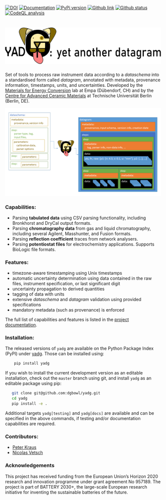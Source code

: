 [![DOI](https://joss.theoj.org/papers/10.21105/joss.04166/status.svg)](https://doi.org/10.21105/joss.04166)
[![Documentation](https://badgen.net/badge/docs/dgbowl.github.io/grey?icon=firefox)](https://dgbowl.github.io/yadg)
[![PyPi version](https://badgen.net/pypi/v/yadg/?icon=pypi)](https://pypi.org/project/yadg)
[![Github link](https://badgen.net/github/tag/dgbowl/yadg/?icon=github)](https://github.com/dgbowl/yadg/)
[![Github status](https://badgen.net/github/checks/dgbowl/yadg/?icon=github)](https://github.com/dgbowl/yadg/actions/workflows/push-master.yml)
[![CodeQL analysis](https://github.com/dgbowl/yadg/actions/workflows/codeql.yml/badge.svg?branch=master)](https://github.com/dgbowl/yadg/actions/workflows/codeql.yml)


# ![yet another datagram](./docs/source/images/yadg_banner.png)

Set of tools to process raw instrument data according to a *dataschema* into a standardised form called *datagram*, annotated with metadata, provenance information, timestamps, units, and uncertainties. Developed by the [Materials for Energy Conversion](https://www.empa.ch/web/s501) lab at Empa (Dübendorf, CH) and by the [Centre for Advanced Ceramic Materials](https://www.tu.berlin/ceramics) at Technische Universität Berlin (Berlin, DE).

![schema to datagram with yadg](./docs/source/images/schema_yadg_datagram.png)

### Capabilities:
- Parsing **tabulated data** using CSV parsing functionality, including Bronkhorst and DryCal output formats. 
- Parsing **chromatography data** from gas and liquid chromatography, including several Agilent, Masshunter, and Fusion formats.
- Parsing **reflection coefficient** traces from network analysers. 
- Parsing **potentiostat files** for electrochemistry applications. Supports BioLogic file formats.

### Features:
- timezone-aware timestamping using Unix timestamps
- automatic uncertainty determination using data contained in the raw files, instrument specification, or last significant digit
- uncertainty propagation to derived quantities
- tagging of data with units
- extensive *dataschema* and *datagram* validation using provided specifications
- mandatory metadata (such as provenance) is enforced

The full list of capabilities and features is listed in the [project documentation](http://dgbowl.github.io/yadg).

### Installation:
The released versions of `yadg` are available on the Python Package Index (PyPI) under [yadg](https://pypi.org/project/yadg). Those can be installed using:

```bash
    pip install yadg
```

If you wish to install the current development version as an editable installation, check out the `master` branch using git, and install `yadg` as an editable package using pip:

```bash
   git clone git@github.com:dgbowl/yadg.git
   cd yadg
   pip install -e .
```

Additional targets `yadg[testing]` and `yadg[docs]` are available and can be specified in the above commands, if testing and/or documentation capabilities are required.

### Contributors:
- [Peter Kraus](http://github.com/PeterKraus)
- [Nicolas Vetsch](http://github.com/vetschn)

### Acknowledgements

This project has received funding from the European Union’s Horizon 2020 research and innovation programme under grant agreement No 957189. The project is part of BATTERY 2030+, the large-scale European research initiative for inventing the sustainable batteries of the future.
